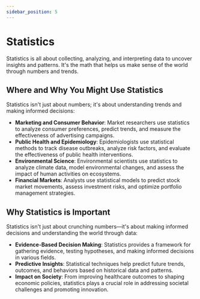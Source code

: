 ```yaml
---
sidebar_position: 5
---
```


# Statistics

Statistics is all about collecting, analyzing, and interpreting data to uncover insights and patterns.
It's the math that helps us make sense of the world through numbers and trends.

## Where and Why You Might Use Statistics

Statistics isn't just about numbers; it's about understanding trends and making informed decisions:

- **Marketing and Consumer Behavior**: Market researchers use statistics to analyze consumer preferences, predict trends, and measure the effectiveness of advertising campaigns.
- **Public Health and Epidemiology**: Epidemiologists use statistical methods to track disease outbreaks, analyze risk factors, and evaluate the effectiveness of public health interventions.
- **Environmental Science**: Environmental scientists use statistics to analyze climate data, model environmental changes, and assess the impact of human activities on ecosystems.
- **Financial Markets**: Analysts use statistical models to predict stock market movements, assess investment risks, and optimize portfolio management strategies.

## Why Statistics is Important

Statistics isn't just about crunching numbers—it's about making informed decisions and understanding the world through data:

- **Evidence-Based Decision Making**: Statistics provides a framework for gathering evidence, testing hypotheses, and making informed decisions in various fields.
- **Predictive Insights**: Statistical techniques help predict future trends, outcomes, and behaviors based on historical data and patterns.
- **Impact on Society**: From improving healthcare outcomes to shaping economic policies, statistics plays a crucial role in addressing societal challenges and promoting innovation.
